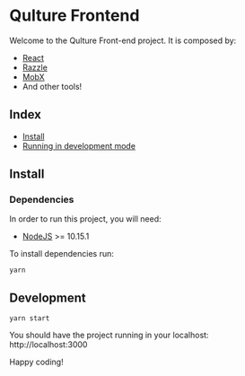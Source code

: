# Qulture Frontend

Welcome to the Qulture Front-end project. It is composed by:

* [React](https://reactjs.org/)
* [Razzle](https://github.com/jaredpalmer/razzle)
* [MobX](https://mobx.js.org/)
* And other tools!

## Index

* [Install](#install)
* [Running in development mode](#development)

## Install

### Dependencies

In order to run this project, you will need:

* [NodeJS](https://nodejs.org/en/) >= 10.15.1

To install dependencies run:  

```
yarn
```

## Development

```
yarn start
```  

You should have the project running in your localhost:  
http://localhost:3000

Happy coding!
